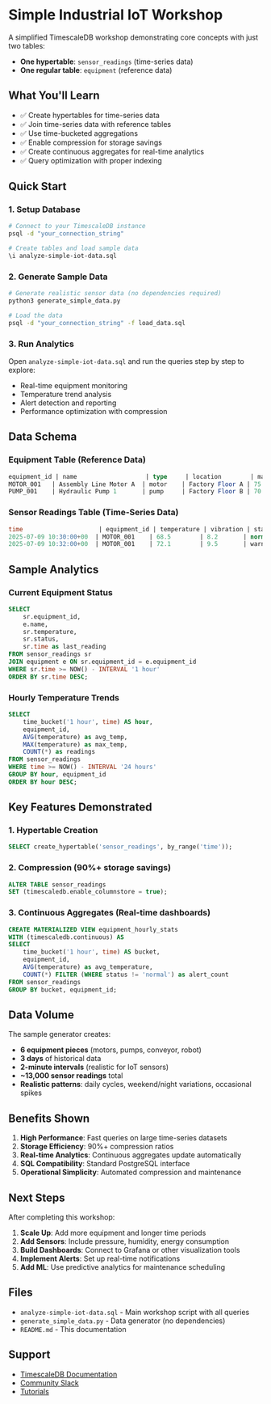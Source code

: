 # Simple Industrial IoT Workshop

A simplified TimescaleDB workshop demonstrating core concepts with just two tables:
- **One hypertable**: `sensor_readings` (time-series data)
- **One regular table**: `equipment` (reference data)

## What You'll Learn

- ✅ Create hypertables for time-series data
- ✅ Join time-series data with reference tables  
- ✅ Use time-bucketed aggregations
- ✅ Enable compression for storage savings
- ✅ Create continuous aggregates for real-time analytics
- ✅ Query optimization with proper indexing

## Quick Start

### 1. Setup Database
```bash
# Connect to your TimescaleDB instance
psql -d "your_connection_string"

# Create tables and load sample data
\i analyze-simple-iot-data.sql
```

### 2. Generate Sample Data
```bash
# Generate realistic sensor data (no dependencies required)
python3 generate_simple_data.py

# Load the data
psql -d "your_connection_string" -f load_data.sql
```

### 3. Run Analytics
Open `analyze-simple-iot-data.sql` and run the queries step by step to explore:
- Real-time equipment monitoring
- Temperature trend analysis
- Alert detection and reporting
- Performance optimization with compression

## Data Schema

### Equipment Table (Reference Data)
```sql
equipment_id | name                   | type     | location        | max_temperature
MOTOR_001   | Assembly Line Motor A  | motor    | Factory Floor A | 75
PUMP_001    | Hydraulic Pump 1       | pump     | Factory Floor B | 70
```

### Sensor Readings Table (Time-Series Data)
```sql
time                     | equipment_id | temperature | vibration | status
2025-07-09 10:30:00+00  | MOTOR_001    | 68.5        | 8.2       | normal
2025-07-09 10:32:00+00  | MOTOR_001    | 72.1        | 9.5       | warning
```

## Sample Analytics

### Current Equipment Status
```sql
SELECT 
    sr.equipment_id,
    e.name,
    sr.temperature,
    sr.status,
    sr.time as last_reading
FROM sensor_readings sr
JOIN equipment e ON sr.equipment_id = e.equipment_id
WHERE sr.time >= NOW() - INTERVAL '1 hour'
ORDER BY sr.time DESC;
```

### Hourly Temperature Trends
```sql
SELECT
    time_bucket('1 hour', time) AS hour,
    equipment_id,
    AVG(temperature) as avg_temp,
    MAX(temperature) as max_temp,
    COUNT(*) as readings
FROM sensor_readings
WHERE time >= NOW() - INTERVAL '24 hours'
GROUP BY hour, equipment_id
ORDER BY hour DESC;
```

## Key Features Demonstrated

### 1. Hypertable Creation
```sql
SELECT create_hypertable('sensor_readings', by_range('time'));
```

### 2. Compression (90%+ storage savings)
```sql
ALTER TABLE sensor_readings 
SET (timescaledb.enable_columnstore = true);
```

### 3. Continuous Aggregates (Real-time dashboards)
```sql
CREATE MATERIALIZED VIEW equipment_hourly_stats
WITH (timescaledb.continuous) AS
SELECT
    time_bucket('1 hour', time) AS bucket,
    equipment_id,
    AVG(temperature) as avg_temperature,
    COUNT(*) FILTER (WHERE status != 'normal') as alert_count
FROM sensor_readings
GROUP BY bucket, equipment_id;
```

## Data Volume

The sample generator creates:
- **6 equipment pieces** (motors, pumps, conveyor, robot)
- **3 days** of historical data
- **2-minute intervals** (realistic for IoT sensors)
- **~13,000 sensor readings** total
- **Realistic patterns**: daily cycles, weekend/night variations, occasional spikes

## Benefits Shown

1. **High Performance**: Fast queries on large time-series datasets
2. **Storage Efficiency**: 90%+ compression ratios
3. **Real-time Analytics**: Continuous aggregates update automatically
4. **SQL Compatibility**: Standard PostgreSQL interface
5. **Operational Simplicity**: Automated compression and maintenance

## Next Steps

After completing this workshop:
1. **Scale Up**: Add more equipment and longer time periods
2. **Add Sensors**: Include pressure, humidity, energy consumption
3. **Build Dashboards**: Connect to Grafana or other visualization tools
4. **Implement Alerts**: Set up real-time notifications
5. **Add ML**: Use predictive analytics for maintenance scheduling

## Files

- `analyze-simple-iot-data.sql` - Main workshop script with all queries
- `generate_simple_data.py` - Data generator (no dependencies)
- `README.md` - This documentation

## Support

- [TimescaleDB Documentation](https://docs.timescale.com/)
- [Community Slack](https://timescaledb.slack.com/)
- [Tutorials](https://docs.timescale.com/tutorials/latest/)

